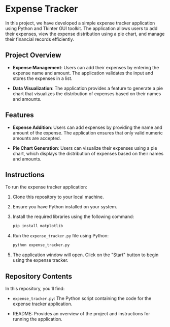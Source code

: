 # Expense Tracker

In this project, we have developed a simple expense tracker application using Python and Tkinter GUI toolkit. The application allows users to add their expenses, view the expense distribution using a pie chart, and manage their financial records efficiently.

## Project Overview

- **Expense Management**: Users can add their expenses by entering the expense name and amount. The application validates the input and stores the expenses in a list.

- **Data Visualization**: The application provides a feature to generate a pie chart that visualizes the distribution of expenses based on their names and amounts.

## Features

- **Expense Addition**: Users can add expenses by providing the name and amount of the expense. The application ensures that only valid numeric amounts are accepted.

- **Pie Chart Generation**: Users can visualize their expenses using a pie chart, which displays the distribution of expenses based on their names and amounts.

## Instructions

To run the expense tracker application:

1. Clone this repository to your local machine.
   
2. Ensure you have Python installed on your system.

3. Install the required libraries using the following command:

   ```bash
   pip install matplotlib
   ```

4. Run the `expense_tracker.py` file using Python:

   ```bash
   python expense_tracker.py
   ```

5. The application window will open. Click on the "Start" button to begin using the expense tracker.

## Repository Contents

In this repository, you'll find:

- `expense_tracker.py`: The Python script containing the code for the expense tracker application.
  
- README: Provides an overview of the project and instructions for running the application.
